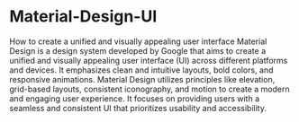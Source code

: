 # Material-Design-UI
How to create a unified and visually appealing user interface
Material Design is a design system developed by Google that aims to create a unified and visually appealing user interface (UI) across different platforms and devices. It emphasizes clean and intuitive layouts, bold colors, and responsive animations. Material Design utilizes principles like elevation, grid-based layouts, consistent iconography, and motion to create a modern and engaging user experience. It focuses on providing users with a seamless and consistent UI that prioritizes usability and accessibility.
